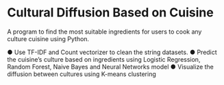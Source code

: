# Cultural Diffusion Based on Cuisine
A program to find the most suitable ingredients for users to cook any culture cuisine using Python.

  
● Use TF-IDF and Count vectorizer to clean the string datasets.
● Predict the cuisine’s culture based on ingredients using Logistic Regression, Random Forest, Naive Bayes and Neural Networks model
● Visualize the diffusion between cultures using K-means clustering
